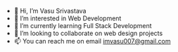 - 👋 Hi, I’m Vasu Srivastava
- 👀 I’m interested in Web Development
- 🌱 I’m currently learning Full Stack Development
- 💞️ I’m looking to collaborate on web design projects
- 📫 You can reach me on email imvasu007@gmail.com

<!---
imvasu007/imvasu007 is a ✨ special ✨ repository because its `README.md` (this file) appears on your GitHub profile.
You can click the Preview link to take a look at your changes.
--->
